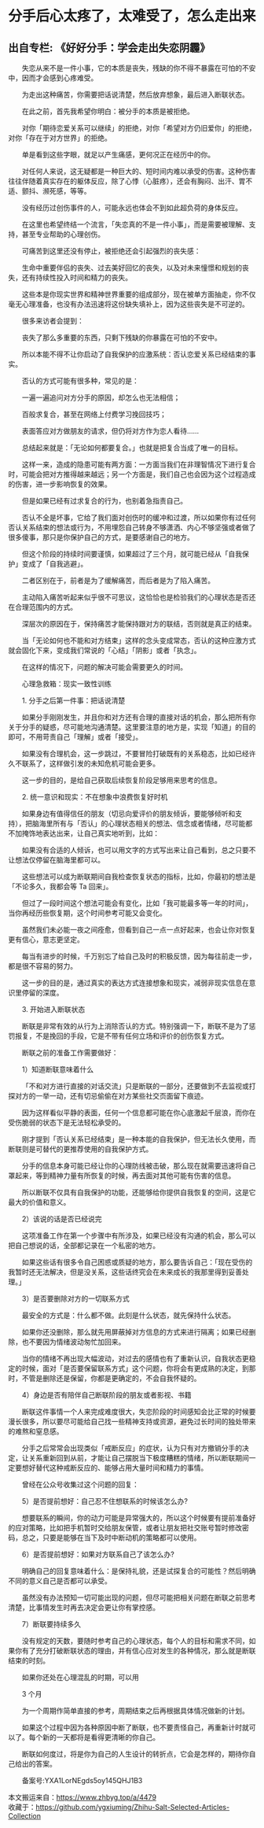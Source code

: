 # 分手后心太疼了，太难受了，怎么走出来  
## 出自专栏: 《好好分手：学会走出失恋阴霾》  
&emsp;&emsp;失恋从来不是一件小事，它的本质是丧失，残缺的你不得不暴露在可怕的不安中，因而才会感到心疼难受。  
  
&emsp;&emsp;为走出这种痛苦，你需要把话说清楚，然后放弃想象，最后进入断联状态。  
  
&emsp;&emsp;在此之前，首先我希望你明白：被分手的本质是被拒绝。  
  
&emsp;&emsp;对你「期待恋爱关系可以继续」的拒绝，对你「希望对方仍旧爱你」的拒绝，对你「存在于对方世界」的拒绝。  
  
&emsp;&emsp;单是看到这些字眼，就足以产生痛感，更何况正在经历中的你。  
  
&emsp;&emsp;对任何人来说，这无疑都是一种巨大的、短时间内难以承受的伤害。这种伤害往往伴随着真实存在的躯体反应，除了心悸（心脏疼），还会有胸闷、出汗、胃不适、颤抖、濒死感，等等。  
  
&emsp;&emsp;没有经历过创伤事件的人，可能永远也体会不到如此超负荷的身体反应。  
  
&emsp;&emsp;在这里也希望终结一个流言，「失恋真的不是一件小事」，而是需要被理解、支持，甚至专业帮助的心理创伤。  
  
&emsp;&emsp;可痛苦到这里还没有停止，被拒绝还会引起强烈的丧失感：  
  
&emsp;&emsp;生命中重要伴侣的丧失、过去美好回忆的丧失，以及对未来憧憬和规划的丧失，还有持续性投入时间和精力的丧失。  
  
&emsp;&emsp;这些本是你现实世界和精神世界重要的组成部分，现在被单方面抽走，你不仅毫无心理准备，也没有办法迅速将这份缺失填补上，因为这些丧失是不可逆的。  
  
&emsp;&emsp;很多来访者会提到：  
  
&emsp;&emsp;丧失了那么多重要的东西，只剩下残缺的你暴露在可怕的不安中。  
  
&emsp;&emsp;所以本能不得不让你启动了自我保护的应激系统：否认恋爱关系已经结束的事实。  
  
&emsp;&emsp;否认的方式可能有很多种，常见的是：  
  
&emsp;&emsp;一遍一遍追问对方分手的原因，却怎么也无法相信；  
  
&emsp;&emsp;百般求复合，甚至在网络上付费学习挽回技巧；  
  
&emsp;&emsp;表面答应对方做朋友的请求，但仍将对方作为恋人看待……  
  
&emsp;&emsp;总结起来就是：「无论如何都要复合。」也就是把复合当成了唯一的目标。  
  
&emsp;&emsp;这样一来，造成的隐患可能有两方面：一方面当我们在非理智情况下进行复合时，可能会把对方推得越来越远；另一个方面是，我们自己也会因为这个过程造成的伤害，进一步影响恢复的效果。  
  
&emsp;&emsp;但是如果已经有过求复合的行为，也别着急指责自己。  
  
&emsp;&emsp;否认不全是坏事，它给了我们面对创伤时的缓冲和过渡，所以如果你有过任何否认关系结束的想法或行为，不用埋怨自己转身不够潇洒、内心不够坚强或者做了很多傻事，那只是你保护自己的方式，是要感谢自己的地方。  
  
&emsp;&emsp;但这个阶段的持续时间要谨慎，如果超过了三个月，就可能已经从「自我保护」变成了「自我逃避」。  
  
&emsp;&emsp;二者区别在于，前者是为了缓解痛苦，而后者是为了陷入痛苦。  
  
&emsp;&emsp;主动陷入痛苦听起来似乎很不可思议，这恰恰也是检验我们的心理状态是否还在合理范围内的方式。  
  
&emsp;&emsp;深层次的原因在于，保持痛苦才能保持跟对方的联结，否则就是真正的结束。  
  
&emsp;&emsp;当「无论如何也不能和对方结束」这样的念头变成常态，否认的这种应激方式就会固化下来，变成我们常说的「心结」「阴影」或者「执念」。  
  
&emsp;&emsp;在这样的情况下，问题的解决可能会需要更久的时间。  
  
&emsp;&emsp;心理急救箱：现实一致性训练  
  
&emsp;&emsp;1. 分手之后第一件事：把话说清楚  
  
&emsp;&emsp;如果分手刚刚发生，并且你和对方还有合理的直接对话的机会，那么把所有你关于分手的疑惑，尽可能地沟通清楚。这里要注意的地方是，实现「知道」的目的即可，不用苛责自己「理解」或者「接受」。  
  
&emsp;&emsp;如果没有合理机会，这一步跳过，不要冒险打破既有的关系稳态，比如已经许久不联系了，这样做引发的未知危机可能会更多。  
  
&emsp;&emsp;这一步的目的，是给自己获取后续恢复阶段足够用来思考的信息。  
  
&emsp;&emsp;2. 统一意识和现实：不在想象中浪费恢复好时机  
  
&emsp;&emsp;如果身边有值得信任的朋友（切忌向爱评价的朋友倾诉，要能够倾听和支持），把脑海里所有与「否认」的心理状态相关的想法、信念或者情绪，尽可能都不加掩饰地表达出来，让自己真实地听到，比如：  
  
&emsp;&emsp;如果没有合适的人倾诉，也可以用文字的方式写出来让自己看到，总之只要不让想法仅停留在脑海里都可以。  
  
&emsp;&emsp;这些想法可以成为断联期间自我检查恢复状态的指标，比如，你最初的想法是「不论多久，我都会等 Ta 回来」。  
  
&emsp;&emsp;但过了一段时间这个想法可能会有变化，比如「我可能最多等一年的时间」，当你再经历些恢复期，这个时间参考可能又会变化。  
  
&emsp;&emsp;虽然我们未必能一夜之间痊愈，但看到自己一点一点好起来，也会让你对恢复更有信心，意志更坚定。  
  
&emsp;&emsp;每当有进步的时候，千万别忘了给自己及时的积极反馈，因为每往前走一步，都是很不容易的努力。  
  
&emsp;&emsp;这一步的目的是，通过真实的表达方式连接想象和现实，减弱非现实信息在意识里停留的深度。  
  
&emsp;&emsp;3. 开始进入断联状态  
  
&emsp;&emsp;断联是非常有效的从行为上消除否认的方式。特别强调一下，断联不是为了惩罚报复，不是挽回的手段，它是不带有任何立场和评价的创伤恢复方式。  
  
&emsp;&emsp;断联之前的准备工作需要做好：  
  
&emsp;&emsp;1）知道断联意味着什么  
  
&emsp;&emsp;「不和对方进行直接的对话交流」只是断联的一部分，还要做到不去监视或打探对方的一举一动，还有切忌偷偷在对方某些社交页面留下痕迹。  
  
&emsp;&emsp;因为这样看似平静的表面，任何一个信息都可能在你心底激起千层浪，而你在受伤脆弱的状态下是无法轻松承受的。  
  
&emsp;&emsp;刚才提到「否认关系已经结束」是一种本能的自我保护，但无法长久使用，而断联则是可替代的更推荐使用的自我保护方式。  
  
&emsp;&emsp;分手的信息本身可能已经让你的心理防线被击破，那么现在就需要迅速将自己罩起来，等到精神力量有所恢复的时候，再去面对其他可能有伤害的信息。  
  
&emsp;&emsp;所以断联不仅具有自我保护的功能，还能够给你提供自我恢复的空间，这是它最大的价值和意义。  
  
&emsp;&emsp;2）该说的话是否已经说完  
  
&emsp;&emsp;这项准备工作在第一个步骤中有所涉及，如果已经没有沟通的机会，那么可以把自己想说的话，全部都记录在一个私密的地方。  
  
&emsp;&emsp;如果这些话有很多令自己困惑或质疑的地方，那么要告诉自己：「现在受伤的我暂时还无法解决，但是没关系，这些话终究会在未来成长的我那里得到妥善处理。」  
  
&emsp;&emsp;3）是否要删除对方的一切联系方式  
  
&emsp;&emsp;最安全的方式是：什么都不做。此刻是什么状态，就先保持什么状态。  
  
&emsp;&emsp;如果你还没删除，那么就先用屏蔽掉对方信息的方式来进行隔离；如果已经删除，也不要因为情绪波动匆忙加回来。  
  
&emsp;&emsp;当你的情绪不再出现大幅波动，对过去的感情也有了重新认识，自我状态更稳定的时候，面对「是否要保留联系方式」这个问题，你将会有更成熟的决定，到那时，不管是删除还是保留，你都是更确定的，不会自我怀疑的。  
  
&emsp;&emsp;4）身边是否有陪伴自己断联阶段的朋友或者影视、书籍  
  
&emsp;&emsp;断联这件事情一个人来完成难度很大，失恋阶段的时间感知会比正常的时候要漫长很多，所以要尽可能给自己找一些精神支持或资源，避免过长时间的独处带来的难熬和窒息感。  
  
&emsp;&emsp;分手之后常常会出现类似「戒断反应」的症状，认为只有对方撤销分手的决定，让关系重新回到从前，才能让自己摆脱当下极度糟糕的情绪，所以断联期间一定要想好替代这种戒断反应的、能够占用大量时间和精力的事情。  
  
&emsp;&emsp;曾经在公众号收集过这个问题的回复：  
  
&emsp;&emsp;5）是否提前想好：自己忍不住想联系的时候该怎么办?  
  
&emsp;&emsp;想要联系的瞬间，你的动力可能是异常强大的，所以这个时候要有提前准备好的应对策略，比如把手机暂时交给朋友保管，或者让朋友把社交账号暂时修改密码，总之，只要是能够在当下及时中断动机的策略都可以使用。  
  
&emsp;&emsp;6）是否提前想好：如果对方联系自己了该怎么办?  
  
&emsp;&emsp;明确自己的回复意味着什么：是保持礼貌，还是试探复合的可能性？然后明确不同的意义自己是否都可以承受。  
  
&emsp;&emsp;虽然没有办法预知一切可能出现的问题，但尽可能把相关问题在断联之前思考清楚，比事情发生时再去决定会更让你有掌控感。  
  
&emsp;&emsp;7）断联要持续多久  
  
&emsp;&emsp;没有规定的天数，要随时参考自己的心理状态，每个人的目标和需求不同，如果你有了充分打破断联状态的理由，并有信心应对发生的各种情况，那么就是断联结束的时刻。  
  
&emsp;&emsp;如果你还处在心理混乱的时期，可以用   
  
&emsp;&emsp;3 个月  
  
&emsp;&emsp;为一个周期作简单直接的参考，周期结束之后再根据具体情况做新的计划。  
  
&emsp;&emsp;如果这个过程中因为各种原因中断了断联，也不要责怪自己，再重新计时就可以了。每个新的一天都将是看得更清晰的你自己。  
  
&emsp;&emsp;断联如何度过，将是你为自己的人生设计的转折点，它会是怎样的，期待你自己给出的答案。  
  
&emsp;&emsp;备案号:YXA1LorNEgds5oy145QHJ1B3  
  
本文搬运来自：https://www.zhbyg.top/a/4479  
 收藏于：https://github.com/ygxiuming/Zhihu-Salt-Selected-Articles-Collection